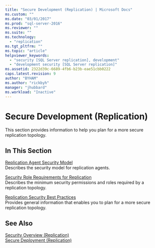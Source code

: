 ```yaml
---
title: "Secure Development (Replication) | Microsoft Docs"
ms.custom: ""
ms.date: "03/01/2017"
ms.prod: "sql-server-2016"
ms.reviewer: ""
ms.suite: ""
ms.technology: 
  - "replication"
ms.tgt_pltfrm: ""
ms.topic: "article"
helpviewer_keywords: 
  - "security [SQL Server replication], development"
  - "development security [SQL Server replication]"
ms.assetid: 2322d39c-6689-4fb6-b23b-eae51cbb0222
caps.latest.revision: 9
author: "BYHAM"
ms.author: "rickbyh"
manager: "jhubbard"
ms.workload: "Inactive"
---
```

# Secure Development (Replication)
  This section provides information to help you plan for a more secure replication topology.  
  
## In This Section  
 [Replication Agent Security Model](../../../relational-databases/replication/security/replication-agent-security-model.md)  
 Describes the security model for replication agents.  
  
 [Security Role Requirements for Replication](../../../relational-databases/replication/security/security-role-requirements-for-replication.md)  
 Describes the minimum security permissions and roles required by a replication topology.  
  
 [Replication Security Best Practices](../../../relational-databases/replication/security/replication-security-best-practices.md)  
 Provides general information that enables you to plan for a more secure replication topology.  
  
## See Also  
 [Security Overview &#40;Replication&#41;](../../../relational-databases/replication/security/security-overview-replication.md)   
 [Secure Deployment &#40;Replication&#41;](../../../relational-databases/replication/security/secure-deployment-replication.md)  
  
  
